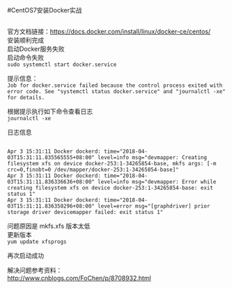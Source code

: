 #CentOS7安装Docker实战
## 
官方文档链接：https://docs.docker.com/install/linux/docker-ce/centos/  
安装顺利完成  
启动Docker服务失败  
启动命令失败  
`sudo systemctl start docker.service`

提示信息：  
`Job for docker.service failed because the control process exited with error code. See "systemctl status docker.service" and "journalctl -xe" for details.`

根据提示执行如下命令查看日志  
`journalctl -xe` 
 
日志信息

```

Apr 3 15:31:11 Docker dockerd: time="2018-04-03T15:31:11.835565555+08:00" level=info msg="devmapper: Creating filesystem xfs on device docker-253:1-34265854-base, mkfs args: [-m crc=0,finobt=0 /dev/mapper/docker-253:1-34265854-base]"
Apr 3 15:31:11 Docker dockerd: time="2018-04-03T15:31:11.836336636+08:00" level=info msg="devmapper: Error while creating filesystem xfs on device docker-253:1-34265854-base: exit status 1"
Apr 3 15:31:11 Docker dockerd: time="2018-04-03T15:31:11.836350296+08:00" level=error msg="[graphdriver] prior storage driver devicemapper failed: exit status 1"

```

问题原因是 mkfs.xfs 版本太低   
更新版本  
`yum update xfsprogs`

再次启动成功

解决问题参考资料：  
http://www.cnblogs.com/FoChen/p/8708932.html